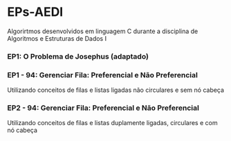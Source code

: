# EPs-AEDI
 Algorirtmos desenvolvidos em linguagem C durante a disciplina de Algoritmos e Estruturas de Dados I
 
 ### EP1: O Problema de Josephus (adaptado)
 ### EP1 - 94: Gerenciar Fila: Preferencial e Não Preferencial
 Utilizando conceitos de filas e listas ligadas não circulares e sem nó cabeça
 ### EP2 - 94: Gerenciar Fila: Preferencial e Não Preferencial
 Utilizando conceitos de filas e listas duplamente ligadas, circulares e com nó cabeça
 
